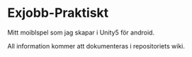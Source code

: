 # Exjobb-Praktiskt
Mitt moiblspel som jag skapar i Unity5 för android.

All information kommer att dokumenteras i repositoriets wiki.
